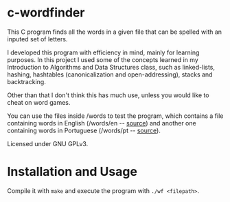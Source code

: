 # c-wordfinder

This C program finds all the words in a given file that can be spelled with an inputed set of letters.

I developed this program with efficiency in mind, mainly for learning purposes. In this project I used some of the concepts learned in my Introduction to Algorithms and Data Structures class, such as linked-lists, hashing, hashtables (canonicalization and open-addressing), stacks and backtracking. 

Other than that I don't think this has much use, unless you would like to cheat on word games.

You can use the files inside /words to test the program, which contains a file containing words in English (/words/en -- [source](https://github.com/dwyl/english-words)) and another one containing words in Portuguese (/words/pt -- [source](https://www.ime.usp.br/~pf/dicios/index.html)).

Licensed under GNU GPLv3.

# Installation and Usage

Compile it with `make` and execute the program with `./wf <filepath>`.

